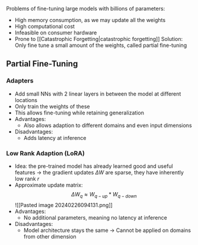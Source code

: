 Problems of fine-tuning large models with billions of parameters:
- High memory consumption, as we may update all the weights
- High computational cost
- Infeasible on consumer hardware
- Prone to [[Catastrophic Forgetting|catastrophic forgetting]]
Solution: Only fine tune a small amount of the weights, called partial fine-tuning

## Partial Fine-Tuning
### Adapters
- Add small NNs with 2 linear layers in between the model at different locations
- Only train the weights of these
- This allows fine-tuning while retaining generalization
- Advantages:
	- Also allows adaption to different domains and even input dimensions
- Disadvantages:
	- Adds latency at inference
### Low Rank Adaption (LoRA)
- Idea: the pre-trained model has already learned good and useful features -> the gradient updates $\Delta W$ are sparse, they have inherently low rank $r$
- Approximate update matrix: $$\Delta W_{q} \approx W_{q-up} * W_{q-down}$$![[Pasted image 20240226094131.png]]
- Advantages: 
	- No additional parameters, meaning no latency at inference
- Disadvantages:
	- Model architecture stays the same → Cannot be applied on domains from other dimension